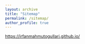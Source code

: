 ```yaml
---
layout: archive
title: "Sitemap"
permalink: /sitemap/
author_profile: true
---
```


https://irfanmahmutogullari.github.io/